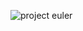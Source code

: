 ![project euler](https://github.com/venkatesh6226/TECHNITY-ABHYUDAY/assets/117913588/18326c09-3472-4a33-b3e1-e1e3e8450d69)
